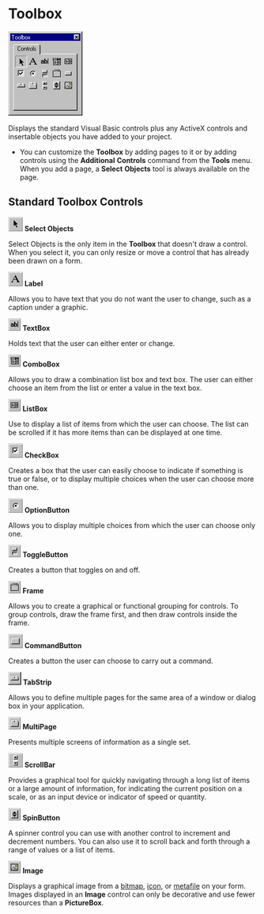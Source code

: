 
# Toolbox


![](images/toolbox_ZA01201770.gif)



Displays the standard Visual Basic controls plus any ActiveX controls and insertable objects you have added to your project.




- You can customize the  **Toolbox** by adding pages to it or by adding controls using the **Additional** **Controls** command from the **Tools** menu. When you add a page, a **Select** **Objects** tool is always available on the page.
    


## Standard Toolbox Controls


![](images/tb_pntr_ZA01201663.gif) **Select Objects**

Select Objects is the only item in the  **Toolbox** that doesn't draw a control. When you select it, you can only resize or move a control that has already been drawn on a form.


![](images/tb_label_ZA01201660.gif) **Label**

Allows you to have text that you do not want the user to change, such as a caption under a graphic.


![](images/avhtb005_ZA01201581.gif) **TextBox**

Holds text that the user can either enter or change.


![](images/avhtb001_ZA01201577.gif) **ComboBox**

Allows you to draw a combination list box and text box. The user can either choose an item from the list or enter a value in the text box.


![](images/avhtb004_ZA01201580.gif) **ListBox**

Use to display a list of items from which the user can choose. The list can be scrolled if it has more items than can be displayed at one time.


![](images/tb_chkbx_ZA01201659.gif) **CheckBox**

Creates a box that the user can easily choose to indicate if something is true or false, or to display multiple choices when the user can choose more than one.


![](images/tb_optn_ZA01201662.gif) **OptionButton**

Allows you to display multiple choices from which the user can choose only one.


![](images/tb_togbut_ZA01201666.gif) **ToggleButton**

Creates a button that toggles on and off.


![](images/avhtb002_ZA01201578.gif) **Frame**

Allows you to create a graphical or functional grouping for controls. To group controls, draw the frame first, and then draw controls inside the frame.


![](images/tb_buttn_ZA01201658.gif) **CommandButton**

Creates a button the user can choose to carry out a command.


![](images/tb_tabst_ZA01201665.gif) **TabStrip**

Allows you to define multiple pages for the same area of a window or dialog box in your application.


![](images/tb_multi_ZA01201661.gif) **MultiPage**

Presents multiple screens of information as a single set.


![](images/tb_vscrl_ZA01201667.gif) **ScrollBar**

Provides a graphical tool for quickly navigating through a long list of items or a large amount of information, for indicating the current position on a scale, or as an input device or indicator of speed or quantity.


![](images/tb_spinb_ZA01201664.gif) **SpinButton**

A spinner control you can use with another control to increment and decrement numbers. You can also use it to scroll back and forth through a range of values or a list of items.


![](images/avhtb003_ZA01201579.gif) **Image**

Displays a graphical image from a [bitmap](b8bdf64f-5920-1ae9-16d0-b26d09524a30.md), [icon](b8bdf64f-5920-1ae9-16d0-b26d09524a30.md), or [metafile](b8bdf64f-5920-1ae9-16d0-b26d09524a30.md) on your form. Images displayed in an **Image** control can only be decorative and use fewer resources than a **PictureBox**.

